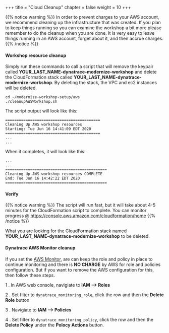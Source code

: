 +++
title = "Cloud Cleanup"
chapter = false
weight = 10
+++

{{% notice warning %}}
In order to prevent charges to your AWS account, we recommend cleaning up the infrastructure that was created. If you plan to keep things running so you can examine the workshop a bit more please remember to do the cleanup when you are done. It is very easy to leave things running in an AWS account, forget about it, and then accrue charges.
{{% /notice %}}

#### Workshop resource cleanup

Simply run these commands to call a script that will remove the keypair called **YOUR_LAST_NAME-dynatrace-modernize-workshop**
and delete the CloudFormation stack called **YOUR_LAST_NAME-dynatrace-modernize-workshop**. By deleting the stack, the VPC and ec2 instances will be deleted.

```
cd ~/modernize-workshop-setup/aws
./cleanupAWSWorkshop.sh
```

The script output will look like this:

```
==========================================
Cleaning Up AWS workshop resources
Starting: Tue Jun 16 14:41:09 EDT 2020
==========================================
...
...
```

When it completes, it will look like this:

```
...
...
=============================================
Cleaning Up AWS workshop resources COMPLETE
End: Tue Jun 16 14:42:22 EDT 2020
=============================================
```

#### Verify

{{% notice warning %}}
The script will run fast, but it will take about 4-5 minutes for the CloudFormation script to complete.  You can monitor progress @ https://console.aws.amazon.com/cloudformation/home
{{% /notice %}}

What you are looking for the CloudFormation stack named **YOUR_LAST_NAME-dynatrace-modernize-workshop** to be deleted.

#### Dynatrace AWS Monitor cleanup

If you set the [AWS Monitor](/15_workshop_setup/15_aws_monitor.html), are can keep the role and policy in place to continue monitoring and there is **NO CHARGE** by AWS for role and policies configuration.  But if you want to remove the AWS configuration for this, then follow these steps.

1 . In AWS web console, navigiate to **IAM --> Roles**

2 . Set filter to `dynatrace_monitoring_role`, click the row and then the **Delete Role** button

3 . Navigiate to **IAM --> Policies**

4 . Set filter to `dynatrace_monitoring_policy`, click the row and then the **Delete Policy** under the **Polocy Actions** button.

